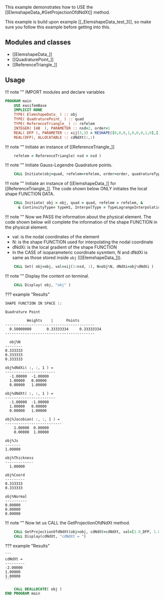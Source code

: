 This example demonstrates how to USE the [[ElemshapeData_#GetProjectionOfdNdXt]] method.

This example is build upon example [[_ElemshapeData_test_3]], so make sure you follow this example before getting into this.

## Modules and classes

- [[ElemshapeData_]]
- [[QuadraturePoint_]]
- [[ReferenceTriangle_]]

## Usage

!!! note ""
    IMPORT modules and declare variables

``` fortran
PROGRAM main
    USE easifemBase
    IMPLICIT NONE
    TYPE( ElemshapeData_ ) :: obj
    TYPE( QuadraturePoint_ ) :: quad
    TYPE( ReferenceTriangle_ ) :: refelem
    INTEGER( I4B  ), PARAMETER :: nsd=2, order=1
    REAL( DFP ), PARAMETER :: xij(3,3) = RESHAPE([0,0,0,1,0,0,0,1,0],[3,3])
    REAL(DFP), ALLOCATABLE :: cdNdXt(:,:)
```

!!! note ""
    Initiate an instance of [[ReferenceTriangle_]]

```fortran
    refelem = ReferenceTriangle( nsd = nsd )
```

!!! note ""
    Initiate Gauss-Legendre Quadrature points.

```fortran
    CALL Initiate(obj=quad, refelem=refelem, order=order, quadratureType='GaussLegendre')
```

!!! note ""
    Initiate an instance of [[ElemshapeData_]] for [[ReferenceTriangle_]]. The code shown below ONLY initiates the local shape FUNCTION DATA.

```fortran
    CALL Initiate( obj = obj, quad = quad, refelem = refelem, &
      & ContinuityType= typeH1, InterpolType = TypeLagrangeInterpolation )
```

!!! note ""
    Now we PASS the information about the physical element. The code shown below will complete the information of the shape FUNCTION in the physical element.

- val: is the nodal coordinates of the element
- N: is the shape FUNCTION used for interpolating the nodal coordinate
- dNdXi: is the local gradient of the shape FUNCTION
- In the CASE of isoparameteric coordinate sysmtem, N and dNdXi is same as those stored inside `obj` ([[ElemshapeData_]]).

```fortran
    CALL Set( obj=obj, val=xij(1:nsd, :), N=obj%N, dNdXi=obj%dNdXi )
```

!!! note ""
    Display the content on terminal.

```fortran
    CALL Display( obj, "obj" )
```

??? example "Results"

    SHAPE FUNCTION IN SPACE ::

    Quadrature Point

              Weights    |      Points
    -----------------------------------------
      0.50000000       0.33333334     0.33333334
    -----------------------------------------

      obj%N
    --------
    0.333333
    0.333333
    0.333333

    obj%dNdXi( :, :, 1 ) =
    -----------------------
      -1.00000  -1.00000
      1.00000   0.00000
      0.00000   1.00000

    obj%dNdXt( :, :, 1 ) =
    -----------------------
      -1.00000  -1.00000
      1.00000   0.00000
      0.00000   1.00000

    obj%Jacobian( :, :, 1 ) =
    --------------------------
        1.00000  0.00000
        0.00000  1.00000

    obj%Js
    -------
    1.00000

    obj%Thickness
    -------------
      1.00000

    obj%Coord
    ---------
    0.333333
    0.333333

    obj%Normal
    ----------
    0.00000
    0.00000
    0.00000

!!! note ""
    Now let us CALL the GetProjectionOfdNdXt method.

```fortran
    CALL GetProjectionOfdNdXt(obj=obj, cdNdXt=cdNdXt, val=[1.0_DFP, 1.0_DFP])
    CALL Display(cdNdXt, "cdNdXt = ")
```

??? example "Results"

    ```
    cdNdXt =
    ---------
    -2.00000
    1.00000
    1.00000
    ```


```fortran
    CALL DEALLOCATE( obj )
END PROGRAM main
```
